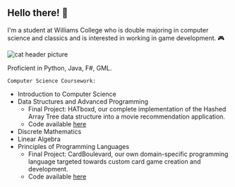 ## Hello there! 👋
I'm a student at Williams College who is double majoring in computer science and classics and is interested in working in game development. 🎮

![cat header picture](https://imgur.com/xpOeFCZ.jpg)

Proficient in Python, Java, F#, GML.

`Computer Science Coursework:`
 - Introduction to Computer Science
 - Data Structures and Advanced Programming
    - Final Project: HATboxd, our complete implementation of the Hashed Array Tree data structure into a movie recommendation application.
    - Code available [here](https://github.com/nataliamariposa/CS136-Final-Project.git)
 - Discrete Mathematics
 - Linear Algebra
 - Principles of Programming Languages
    - Final Project: CardBoulevard, our own domain-specific programming language targeted towards custom card game creation and development.
    - Code available [here](https://github.com/nataliamariposa/CS334-Final-Project.git)


<!--
**nataliamariposa/nataliamariposa** is a ✨ _special_ ✨ repository because its `README.md` (this file) appears on your GitHub profile.

Here are some ideas to get you started:

- 🔭 I’m currently working on ...
- 🌱 I’m currently learning ...
- 👯 I’m looking to collaborate on ...
- 🤔 I’m looking for help with ...
- 💬 Ask me about ...
- 📫 How to reach me: ...
- 😄 Pronouns: ...
- ⚡ Fun fact: ...
-->
